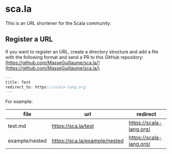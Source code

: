 # sca.la

This is an URL shortener for the Scala community.

## Register a URL

If you want to register an URL, create a directory structure and add a file with the following format and send a PR to this GitHub repository: [https://github.com/MasseGuillaume/sca.la/](https://github.com/MasseGuillaume/sca.la/)

```scala
---
title: Test
redirect_to: https://scala-lang.org
---
```

For example:

file           | url                           | redirect
---------------|-------------------------------|------------------------
test.md        | https://sca.la/test           | https://scala-lang.org/
example/nested | https://sca.la/example/nested | https://scala-lang.org/
